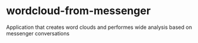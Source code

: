 # wordcloud-from-messenger
Application that creates word clouds and performes wide analysis based on messenger conversations  
